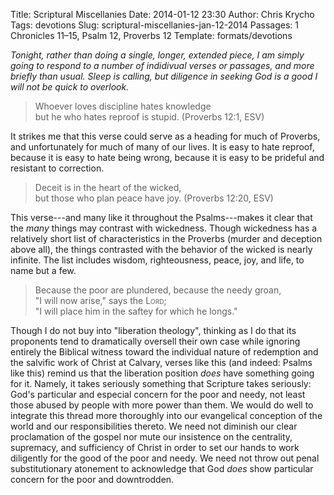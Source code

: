 Title: Scriptural Miscellanies
Date: 2014-01-12 23:30
Author: Chris Krycho
Tags: devotions
Slug: scriptural-miscellanies-jan-12-2014
Passages: 1 Chronicles 11–15, Psalm 12, Proverbs 12
Template: formats/devotions

<i class="editorial">Tonight, rather than doing a single, longer, extended piece, I am simply going to respond to a number of indidivual verses or passages, and more briefly than usual. Sleep is calling, but diligence in seeking God is a good I will not be quick to overlook.</i>

> Whoever loves discipline hates knowledge  
> but he who hates reproof is stupid. (Proverbs 12:1, ESV)

It strikes me that this verse could serve as a heading for much of Proverbs, and unfortunately for much of many of our lives. It is easy to hate reproof, because it is easy to hate being wrong, because it is easy to be prideful and resistant to correction.

> Deceit is in the heart of the wicked,  
> but those who plan peace have joy. (Proverbs 12:20, ESV)

This verse---and many like it throughout the Psalms---makes it clear that the *many* things may contrast with wickedness. Though wickedness has a relatively short list of characteristics in the Proverbs (murder and deception above all), the things contrasted with the behavior of the wicked is nearly infinite. The list includes wisdom, righteousness, peace, joy, and life, to name but a few.

> Because the poor are plundered, because the needy groan,  
> "I will now arise," says the <span style="font-variant: small-caps">Lord</span>;  
> "I will place him in the saftey for which he longs."

Though I do not buy into "liberation theology", thinking as I do that its proponents tend to dramatically oversell their own case while ignoring entirely the Biblical witness toward the individual nature of redemption and the salvific work of Christ at Calvary, verses like this (and indeed: Psalms like this) remind us that the liberation position *does* have something going for it. Namely, it takes seriously something that Scripture takes seriously: God's particular and especial concern for the poor and needy, not least those abused by people with more power than them. We would do well to integrate this thread more thoroughly into our evangelical conception of the world and our responsibilities thereto. We need not diminish our clear proclamation of the gospel nor mute our insistence on the centrality, supremacy, and sufficiency of Christ in order to set our hands to work diligently for the good of the poor and needy. We need not throw out penal substitutionary atonement to acknowledge that God *does* show particular concern for the poor and downtrodden.